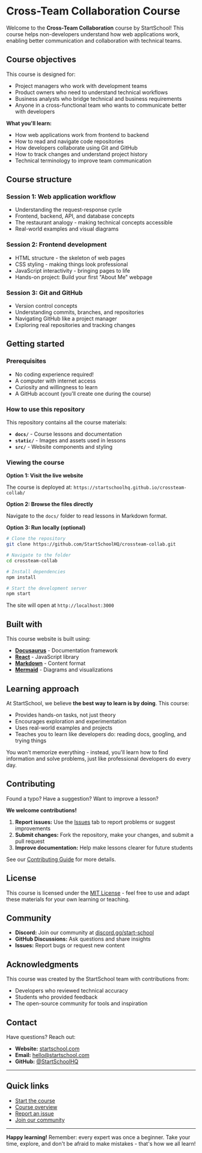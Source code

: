 # Cross-Team Collaboration Course

Welcome to the **Cross-Team Collaboration** course by StartSchool! This course helps non-developers understand how web applications work, enabling better communication and collaboration with technical teams.

## Course objectives

This course is designed for:
- Project managers who work with development teams
- Product owners who need to understand technical workflows
- Business analysts who bridge technical and business requirements
- Anyone in a cross-functional team who wants to communicate better with developers

**What you'll learn:**
- How web applications work from frontend to backend
- How to read and navigate code repositories
- How developers collaborate using Git and GitHub
- How to track changes and understand project history
- Technical terminology to improve team communication

## Course structure

### Session 1: Web application workflow
- Understanding the request-response cycle
- Frontend, backend, API, and database concepts
- The restaurant analogy - making technical concepts accessible
- Real-world examples and visual diagrams

### Session 2: Frontend development
- HTML structure - the skeleton of web pages
- CSS styling - making things look professional
- JavaScript interactivity - bringing pages to life
- Hands-on project: Build your first "About Me" webpage

### Session 3: Git and GitHub
- Version control concepts
- Understanding commits, branches, and repositories
- Navigating GitHub like a project manager
- Exploring real repositories and tracking changes

## Getting started

### Prerequisites
- No coding experience required!
- A computer with internet access
- Curiosity and willingness to learn
- A GitHub account (you'll create one during the course)

### How to use this repository

This repository contains all the course materials:
- **`docs/`** - Course lessons and documentation
- **`static/`** - Images and assets used in lessons
- **`src/`** - Website components and styling

### Viewing the course

**Option 1: Visit the live website**

The course is deployed at: `https://startschoolhq.github.io/crossteam-collab/`

**Option 2: Browse the files directly**

Navigate to the `docs/` folder to read lessons in Markdown format.

**Option 3: Run locally (optional)**

```bash
# Clone the repository
git clone https://github.com/StartSchoolHQ/crossteam-collab.git

# Navigate to the folder
cd crossteam-collab

# Install dependencies
npm install

# Start the development server
npm start
```

The site will open at `http://localhost:3000`

## Built with

This course website is built using:
- **[Docusaurus](https://docusaurus.io/)** - Documentation framework
- **[React](https://reactjs.org/)** - JavaScript library
- **[Markdown](https://www.markdownguide.org/)** - Content format
- **[Mermaid](https://mermaid.js.org/)** - Diagrams and visualizations

## Learning approach

At StartSchool, we believe **the best way to learn is by doing**. This course:
- Provides hands-on tasks, not just theory
- Encourages exploration and experimentation
- Uses real-world examples and projects
- Teaches you to learn like developers do: reading docs, googling, and trying things

You won't memorize everything - instead, you'll learn how to find information and solve problems, just like professional developers do every day.

## Contributing

Found a typo? Have a suggestion? Want to improve a lesson?

**We welcome contributions!**

1. **Report issues:** Use the [Issues](https://github.com/StartSchoolHQ/crossteam-collab/issues) tab to report problems or suggest improvements
2. **Submit changes:** Fork the repository, make your changes, and submit a pull request
3. **Improve documentation:** Help make lessons clearer for future students

See our [Contributing Guide](CONTRIBUTING.md) for more details.

## License

This course is licensed under the [MIT License](LICENSE) - feel free to use and adapt these materials for your own learning or teaching.

## Community

- **Discord:** Join our community at [discord.gg/start-school](https://discord.gg/start-school)
- **GitHub Discussions:** Ask questions and share insights
- **Issues:** Report bugs or request new content

## Acknowledgments

This course was created by the StartSchool team with contributions from:
- Developers who reviewed technical accuracy
- Students who provided feedback
- The open-source community for tools and inspiration

## Contact

Have questions? Reach out:
- **Website:** [startschool.com](https://startschool.com)
- **Email:** hello@startschool.com
- **GitHub:** [@StartSchoolHQ](https://github.com/StartSchoolHQ)

---

## Quick links

- [Start the course](https://startschoolhq.github.io/crossteam-collab/)
- [Course overview](docs/intro.md)
- [Report an issue](https://github.com/StartSchoolHQ/crossteam-collab/issues)
- [Join our community](https://discord.gg/start-school)

---

**Happy learning!** Remember: every expert was once a beginner. Take your time, explore, and don't be afraid to make mistakes - that's how we all learn!
